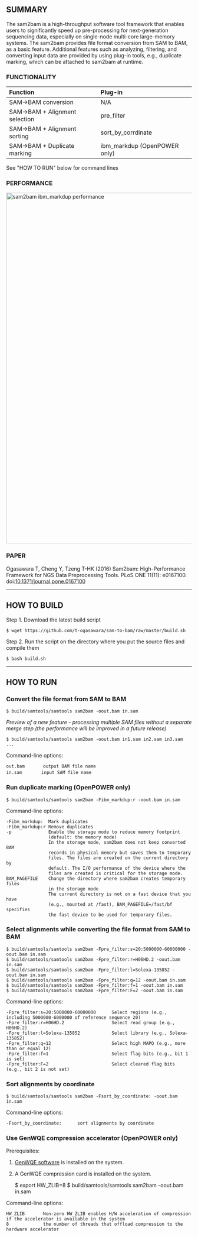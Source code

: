 ## SUMMARY
The sam2bam is a high-throughput software tool framework that enables users to significantly speed up pre-processing for next-generation sequencing data, especially on single-node multi-core large-memory systems. The sam2bam provides file format conversion from SAM to BAM, as a basic feature. Additional features such as analyzing, filtering, and converting input data are provided by using plug-in tools, e.g., duplicate marking, which can be attached to sam2bam at runtime.

### FUNCTIONALITY

| Function                       | Plug-in                      |
|:-------------------------------|:-----------------------------|
| SAM->BAM conversion            | N/A                          |
| SAM->BAM + Alignment selection | pre_filter                   |
| SAM->BAM + Alignment sorting   | sort_by_corrdinate           |
| SAM->BAM + Duplicate marking   | ibm_markdup (OpenPOWER only) |

See "HOW TO RUN" below for command lines

### PERFORMANCE

<img src="https://raw.githubusercontent.com/t-ogasawara/sam-to-bam/gh-pages/sam2bam_perf2.png" alt="sam2bam ibm_markdup performance" title="sam2bam ibm_markdup performance" width="949px">

### PAPER
Ogasawara T, Cheng Y, Tzeng T-HK (2016) Sam2bam: High-Performance Framework for NGS Data Preprocessing Tools. PLoS ONE 11(11): e0167100. doi:[10.1371/journal.pone.0167100](http://dx.doi.org/10.1371/journal.pone.0167100)

---

## HOW TO BUILD

Step 1. Download the latest build script

    $ wget https://github.com/t-ogasawara/sam-to-bam/raw/master/build.sh

Step 2. Run the script on the directory where you put the source files and compile them

    $ bash build.sh

----

## HOW TO RUN

### Convert the file format from SAM to BAM

    $ build/samtools/samtools sam2bam -oout.bam in.sam

_Preview of a new feature - processing multiple SAM files without a separate merge step (the performance will be improved in a future release)_

    $ build/samtools/samtools sam2bam -oout.bam in1.sam in2.sam in3.sam ...

Command-line options:

    out.bam       output BAM file name
    in.sam　　    input SAM file name

### Run duplicate marking (OpenPOWER only)

    $ build/samtools/samtools sam2bam -Fibm_markdup:r -oout.bam in.sam

Command-line options:

    -Fibm_markdup:  Mark duplicates
    -Fibm_markdup:r Remove duplicates
    -p              Enable the storage mode to reduce memory footprint 
                    (default: the memory mode)
                    In the storage mode, sam2bam does not keep converted BAM 
                    records in physical memory but saves them to temporary 
                    files. The files are created on the current directory by
                    default. The I/O performance of the device where the 
                    files are created is critical for the storage mode.
    BAM_PAGEFILE    Change the directory where sam2bam creates temporary files 
                    in the storage mode
                    The current directory is not on a fast device that you have 
                    (e.g., mounted at /fast), BAM_PAGEFILE=/fast/bf specifies 
                    the fast device to be used for temporary files.

### Select alignments while converting the file format from SAM to BAM

    $ build/samtools/samtools sam2bam -Fpre_filter:s=20:5000000-60000000 -oout.bam in.sam
    $ build/samtools/samtools sam2bam -Fpre_filter:r=H06HD.2 -oout.bam in.sam
    $ build/samtools/samtools sam2bam -Fpre_filter:l=Solexa-135852 -oout.bam in.sam
    $ build/samtools/samtools sam2bam -Fpre_filter:q=12 -oout.bam in.sam
    $ build/samtools/samtools sam2bam -Fpre_filter:f=1 -oout.bam in.sam
    $ build/samtools/samtools sam2bam -Fpre_filter:F=2 -oout.bam in.sam

Command-line options:

    -Fpre_filter:s=20:5000000-60000000      Select regions (e.g., including 5000000-6000000 of reference sequence 20)
    -Fpre_filter:r=H06HD.2                  Select read group (e.g., H06HD.2)
    -Fpre_filter:l=Solexa-135852            Select library (e.g., Solexa-135852)
    -Fpre_filter:q=12                       Select high MAPQ (e.g., more than or equal 12)
    -Fpre_filter:f=1                        Select flag bits (e.g., bit 1 is set)
    -Fpre_filter:F=2                        Select cleared flag bits (e.g., bit 2 is not set)

### Sort alignments by coordinate

    $ build/samtools/samtools sam2bam -Fsort_by_coordinate: -oout.bam in.sam

Command-line options:

    -Fsort_by_coordinate:      sort alignments by coordinate

### Use GenWQE compression accelerator (OpenPOWER only)

Prerequisites:    
1. [GenWQE software](https://github.com/ibm-genwqe) is installed on the system.    
2. A GenWQE compression card is installed on the system.

    $ export HW_ZLIB=8
    $ build/samtools/samtools sam2bam -oout.bam in.sam

Command-line options:

    HW_ZLIB       Non-zero HW_ZLIB enables H/W acceleration of compression if the accelerator is available in the system
    8             the number of threads that offload compression to the hardware accelerator

